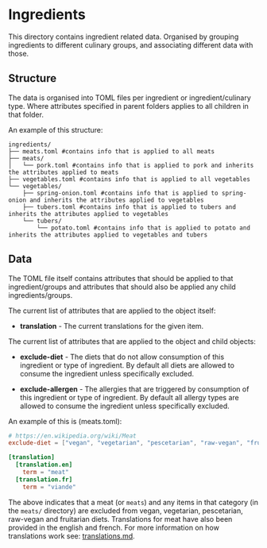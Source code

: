 Ingredients
===========

This directory contains ingredient related data. Organised by grouping ingredients to different culinary groups, and associating different data with those.

Structure
---------

The data is organised into TOML files per ingredient or ingredient/culinary type. Where attributes specified in parent folders applies to all children in that folder.

An example of this structure:

```
ingredients/
├── meats.toml #contains info that is applied to all meats
├── meats/
│   └── pork.toml #contains info that is applied to pork and inherits the attributes applied to meats
├── vegetables.toml #contains info that is applied to all vegetables
└── vegetables/
    ├── spring-onion.toml #contains info that is applied to spring-onion and inherits the attributes applied to vegetables
    ├── tubers.toml #contains info that is applied to tubers and inherits the attributes applied to vegetables
    └── tubers/
        └── potato.toml #contains info that is applied to potato and inherits the attributes applied to vegetables and tubers
```


Data
----

The TOML file itself contains attributes that should be applied to that ingredient/groups and attributes that should also be applied any child ingredients/groups.

The current list of attributes that are applied to the object itself:

* __translation__ - The current translations for the given item.

The current list of attributes that are applied to the object and child objects:

* __exclude-diet__ - The diets that do not allow consumption of this ingredient or type of ingredient. By default all diets are allowed to consume the ingredient unless specifically excluded.

* __exclude-allergen__ - The allergies that are triggered by consumption of this ingredient or type of ingredient. By default all allergy types are allowed to consume the ingredient unless specifically excluded.


An example of this is (meats.toml):

```toml
# https://en.wikipedia.org/wiki/Meat
exclude-diet = ["vegan", "vegetarian", "pescetarian", "raw-vegan", "fruitarian"]

[translation]
  [translation.en]
    term = "meat"
  [translation.fr]
    term = "viande"
```

The above indicates that a meat (or `meats`) and any items in that category (in the `meats/` directory) are excluded from vegan, vegetarian, pescetarian, raw-vegan and fruitarian diets. Translations for meat have also been provided in the english and french. For more information on how translations work see: [translations.md](../translations/README.md).
